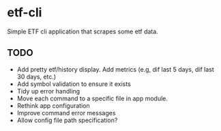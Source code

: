 # etf-cli

Simple ETF cli application that scrapes some etf data.

## TODO

- Add pretty etf/history display. Add metrics (e.g, dif last 5 days, dif last 30 days, etc.)
- Add symbol validation to ensure it exists
- Tidy up error handling
- Move each command to a specific file in app module.
- Rethink app configuration
- Improve command error messages 
- Allow config file path specification?